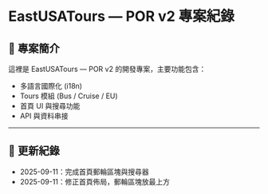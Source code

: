 # EastUSATours — POR v2 專案紀錄

## 📌 專案簡介
這裡是 EastUSATours — POR v2 的開發專案，主要功能包含：
- 多語言國際化 (i18n)
- Tours 模組 (Bus / Cruise / EU)
- 首頁 UI 與搜尋功能
- API 與資料串接

---

## 📝 更新紀錄
- 2025-09-11：完成首頁郵輪區塊與搜尋器
- 2025-09-11：修正首頁佈局，郵輪區塊放最上方
